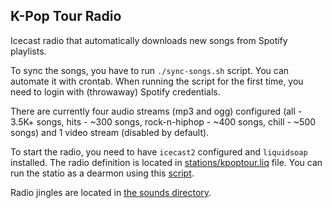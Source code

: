 ## K-Pop Tour Radio

Icecast radio that automatically downloads new songs from Spotify playlists.

To sync the songs, you have to run `./sync-songs.sh` script. You can automate it with crontab.
When running the script for the first time, you need to login with (throwaway) Spotify credentials.

There are currently four audio streams (mp3 and ogg) configured (all - 3.5K+ songs, hits - ~300 songs, rock-n-hiphop - ~400 songs, chill - ~500 songs) and 1 video stream (disabled by default).

To start the radio, you need to have `icecast2` configured and `liquidsoap` installed. 
The radio definition is located in [stations/kpoptour.liq](stations/kpoptour.liq) file.
You can run the statio as a dearmon using this [script](https://github.com/savonet/liquidsoap-daemon). 

Radio jingles are located in [the sounds directory](sounds).
